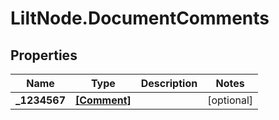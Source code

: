# LiltNode.DocumentComments

## Properties

Name | Type | Description | Notes
------------ | ------------- | ------------- | -------------
**_1234567** | [**[Comment]**](Comment.md) |  | [optional] 


